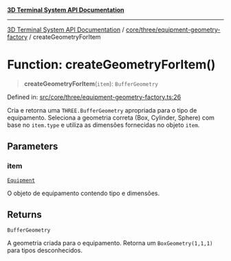 [**3D Terminal System API Documentation**](../../../../README.md)

***

[3D Terminal System API Documentation](../../../../README.md) / [core/three/equipment-geometry-factory](../README.md) / createGeometryForItem

# Function: createGeometryForItem()

> **createGeometryForItem**(`item`): `BufferGeometry`

Defined in: [src/core/three/equipment-geometry-factory.ts:26](https://github.com/Dicommunitas/ThreeJS_Terminal_3D/blob/7fd8b10cda6dfa2ead7725805530e34c65402bbf/src/core/three/equipment-geometry-factory.ts#L26)

Cria e retorna uma `THREE.BufferGeometry` apropriada para o tipo de equipamento.
Seleciona a geometria correta (Box, Cylinder, Sphere) com base no `item.type`
e utiliza as dimensões fornecidas no objeto `item`.

## Parameters

### item

[`Equipment`](../../../../lib/types/interfaces/Equipment.md)

O objeto de equipamento contendo tipo e dimensões.

## Returns

`BufferGeometry`

A geometria criada para o equipamento.
                                 Retorna um `BoxGeometry(1,1,1)` para tipos desconhecidos.
